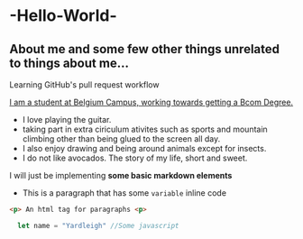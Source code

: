 # -Hello-World-
## About me and some few other things unrelated to things about me...
Learning GitHub's pull request workflow

[I am a student at Belgium Campus, working towards getting a Bcom Degree.](https://www.belgiumcampus.ac.za/bachelor-of-computing)

- I love playing the guitar.
- taking part in extra ciriculum ativites such as sports and mountain climbing other than being glued to the screen all day.
- I also enjoy drawing and being around animals except for insects.
- I do not like avocados. The story of my life, short and sweet.

I will just be implementing **some basic markdown elements**

- This is a paragraph that has some `variable` inline code

```html
<p> An html tag for paragraphs <p>
```
  
```javascript
  let name = "Yardleigh" //Some javascript
```
